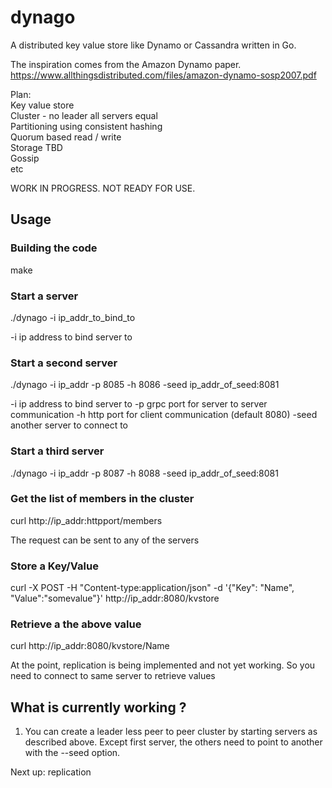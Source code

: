 # dynago
A distributed key value store like Dynamo or Cassandra written in Go.

The inspiration comes from the Amazon Dynamo paper.  
https://www.allthingsdistributed.com/files/amazon-dynamo-sosp2007.pdf

Plan:  
Key value store  
Cluster - no leader all servers equal  
Partitioning using consistent hashing  
Quorum based read / write  
Storage   TBD  
Gossip  
etc      

WORK IN PROGRESS. NOT READY FOR USE.

## Usage

### Building the code

make

### Start a server

./dynago -i ip_addr_to_bind_to

-i ip address to bind server to

### Start a second server

./dynago -i ip_addr -p 8085 -h 8086 -seed ip_addr_of_seed:8081

-i ip address to bind server to
-p grpc port for server to server communication
-h http port for client communication (default 8080)
-seed another server to connect to

### Start a third server

./dynago -i ip_addr -p 8087 -h 8088 -seed ip_addr_of_seed:8081

### Get the list of members in the cluster

curl http://ip_addr:httpport/members

The request can be sent to any of the servers

### Store a Key/Value 

curl -X POST -H "Content-type:application/json" -d '{"Key": "Name", "Value":"somevalue"}' http://ip_addr:8080/kvstore

### Retrieve a the above value

curl http://ip_addr:8080/kvstore/Name

At the point, replication is being implemented and not yet working. So you need to connect to same server to retrieve values

## What is currently working ?

1. You can create a leader less peer to peer cluster by starting servers as described above. Except first server, the others need to point to another with the --seed option.

Next up: replication


